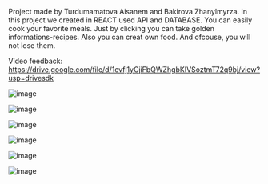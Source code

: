 Project made by Turdumamatova Aisanem and Bakirova Zhanylmyrza.
In this project we created in REACT used API and DATABASE.
You can easily cook your favorite meals. Just by clicking you can take golden informations-recipes.
Also you can creat own food. And ofcouse, you will not lose them.

Video feedback: https://drive.google.com/file/d/1cvfj1yCjiFbQWZhgbKIVSoztmT72q9bj/view?usp=drivesdk

![image](https://user-images.githubusercontent.com/93324684/148260529-de44128e-7069-43e2-9f82-b0e28e9757d4.png)


![image](https://user-images.githubusercontent.com/93324684/148260580-30a3ade9-5a3b-46b9-88ce-3166fe94f2ec.png)


![image](https://user-images.githubusercontent.com/93324684/148260641-79b333d4-778d-4b7d-85e3-efd1d6914948.png)

![image](https://user-images.githubusercontent.com/93324684/148260695-a357197d-3022-496f-aeb2-f54f08f07e94.png)

![image](https://user-images.githubusercontent.com/93324684/148260740-e7824e15-d83c-48ef-b219-7c06c03260a0.png)

![image](https://user-images.githubusercontent.com/93324684/148260847-c7011c1e-c789-4955-94d8-0bbcbf348276.png)

